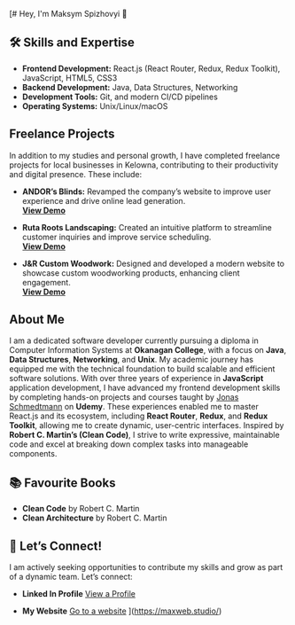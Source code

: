 [# Hey, I'm Maksym Spizhovyi 👋

## 🛠 Skills and Expertise

- **Frontend Development:** React.js (React Router, Redux, Redux Toolkit), JavaScript, HTML5, CSS3
- **Backend Development:** Java, Data Structures, Networking
- **Development Tools:** Git, and modern CI/CD pipelines
- **Operating Systems:** Unix/Linux/macOS

## Freelance Projects

In addition to my studies and personal growth, I have completed freelance projects for local businesses in Kelowna, contributing to their productivity and digital presence. These include:

- **ANDOR’s Blinds:** Revamped the company’s website to improve user experience and drive online lead generation.  
  **[View Demo](https://andorsblinds.ca)**

- **Ruta Roots Landscaping:** Created an intuitive platform to streamline customer inquiries and improve service scheduling.  
  **[View Demo](https://www.rutarootslandscaping.com)**

- **J&R Custom Woodwork:** Designed and developed a modern website to showcase custom woodworking products, enhancing client engagement.  
  **[View Demo](https://jrcustomwoodwork.ca)**

## About Me

I am a dedicated software developer currently pursuing a diploma in Computer Information Systems at **Okanagan College**, with a focus on **Java**, **Data Structures**, **Networking**, and **Unix**. My academic journey has equipped me with the technical foundation to build scalable and efficient software solutions. With over three years of experience in **JavaScript** application development, I have advanced my frontend development skills by completing hands-on projects and courses taught by [Jonas Schmedtmann](https://www.udemy.com/user/jonasschmedtmann/) on **Udemy**. These experiences enabled me to master React.js and its ecosystem, including **React Router**, **Redux**, and **Redux Toolkit**, allowing me to create dynamic, user-centric interfaces. Inspired by **Robert C. Martin’s (Clean Code)**, I strive to write expressive, maintainable code and excel at breaking down complex tasks into manageable components.

## 📚 Favourite Books

- **Clean Code** by Robert C. Martin
- **Clean Architecture** by Robert C. Martin

## 🚀 Let’s Connect!

I am actively seeking opportunities to contribute my skills and grow as part of a dynamic team. Let’s connect:

- **Linked In Profile** [View a Profile](https://linkedin.com/in/yourprofile)

- **My Website** [Go to a website](https://linkedin.com/in/yourprofile)
](https://maxweb.studio/)
